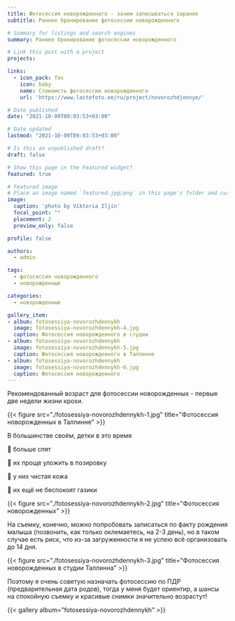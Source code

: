 ```yaml
---
title: Фотосессия новорожденного - зачем записываться заранее
subtitle: Раннее бронирование фотосессии новорожденного

# Summary for listings and search engines
summary: Раннее бронирование фотосессии новорожденного

# Link this post with a project
projects: 

links:
  - icon_pack: fas
    icon: baby
    name: Стоиомсть фотосессии новорожденного
    url: 'https://www.lastefoto.ee/ru/project/novorozhdjonnye/'

# Date published
date: "2021-10-09T09:03:53+03:00"

# Date updated
lastmod: "2021-10-09T09:03:53+03:00"

# Is this an unpublished draft?
draft: false

# Show this page in the Featured widget?
featured: true

# Featured image
# Place an image named `featured.jpg/png` in this page's folder and customize its options here.
image:
  caption: 'photo by Viktoria Iljin'
  focal_point: ""
  placement: 2
  preview_only: false

profile: false

authors:
  - admin

tags:
  - фотосессия новорожденного
  - новорожденные

categories:
  - новорожденные

gallery_item:
- album: fotosessiya-novorozhdennykh
  image: fotosessiya-novorozhdennykh-4.jpg
  caption: Фотосессия новорожденного в студии 
- album: fotosessiya-novorozhdennykh
  image: fotosessiya-novorozhdennykh-5.jpg
  caption: Фотосессия новорожденного в Таллинне
- album: fotosessiya-novorozhdennykh
  image: fotosessiya-novorozhdennykh-6.jpg
  caption: Фотосессия новорожденного
---
```

Рекомендованный возраст для фотосессии новорожденных - первые две недели жизни крохи.

{{< figure src="./fotosessiya-novorozhdennykh-1.jpg" title="Фотосессия новорожденных в Таллинне" >}}

В большинстве своём, детки в это время 

🥰 больше спят

🥰 их проще уложить в позировку

🥰 у них чистая кожа

🥰 их ещё не беспокоят газики

{{< figure src="./fotosessiya-novorozhdennykh-2.jpg" title="Фотосессия новорожденных" >}}

На съемку, конечно, можно попробовать записаться по факту рождения малыша (позвонить, как только оклемаетесь, на 2-3 день), но в таком случае есть риск, что из-за загруженности я не успею всё организовать до 14 дня.

{{< figure src="./fotosessiya-novorozhdennykh-3.jpg" title="Фотосессия новорожденных в студии Таллинна" >}}

Поэтому я очень советую назначать фотосессию по ПДР (предварительная дата родов), тогда у меня будет ориентир, а шансы на спокойную съемку и красивые снимки значительно возрастут!

{{< gallery album="fotosessiya-novorozhdennykh" >}}